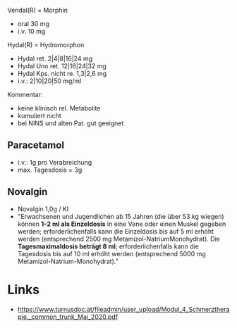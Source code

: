 Vendal(R) = Morphin
- oral 30 mg
- i.v. 10 mg

Hydal(R) = Hydromorphon
- Hydal ret. 2|4|8|16|24 mg
- Hydal Uno ret. 12|16|24|32 mg
- Hydal Kps. nicht re. 1,3|2,6 mg
- i.v.: 2|10|20|50 mg/ml

Kommentar:
- keine klinisch rel. Metabolite
- kumuliert nicht
- bei NINS und alten Pat. gut geeignet

Paracetamol
--
- i.v.: 1g pro Verabreichung
- max. Tagesdosis = 3g

Novalgin
--
- Novalgin 1,0g / KI
- "Erwachsenen und Jugendlichen ab 15 Jahren (die über 53 kg wiegen) können **1–2 ml als
Einzeldosis** in eine Vene oder einen Muskel gegeben werden; erforderlichenfalls kann die
Einzeldosis bis auf 5 ml erhöht werden (entsprechend 2500 mg Metamizol-NatriumMonohydrat). Die **Tagesmaximaldosis beträgt 8 ml**; erforderlichenfalls kann die Tagesdosis bis auf 10 ml erhöht werden (entsprechend 5000 mg Metamizol-Natrium-Monohydrat)."



Links
==
- https://www.turnusdoc.at/fileadmin/user_upload/Modul_4_Schmerztherapie._common_trunk_Mai_2020.pdf

